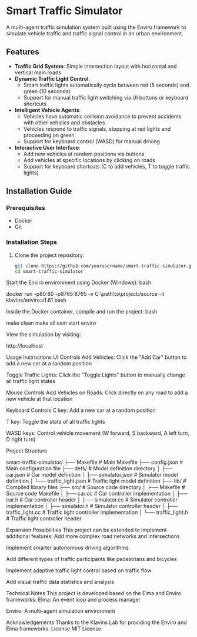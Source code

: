 # Smart Traffic Simulator

A multi-agent traffic simulation system built using the Enviro framework to simulate vehicle traffic and traffic signal control in an urban environment.

## Features

- **Traffic Grid System**: Simple intersection layout with horizontal and vertical main roads
- **Dynamic Traffic Light Control**:
  - Smart traffic lights automatically cycle between red (5 seconds) and green (10 seconds)
  - Support for manual traffic light switching via UI buttons or keyboard shortcuts
- **Intelligent Vehicle Agents**:
  - Vehicles have automatic collision avoidance to prevent accidents with other vehicles and obstacles
  - Vehicles respond to traffic signals, stopping at red lights and proceeding on green
  - Support for keyboard control (WASD) for manual driving
- **Interactive User Interface**:
  - Add new vehicles at random positions via buttons
  - Add vehicles at specific locations by clicking on roads
  - Support for keyboard shortcuts (C to add vehicles, T to toggle traffic lights)

## Installation Guide

### Prerequisites

- Docker
- Git

### Installation Steps

1. Clone the project repository:
   ```bash
   git clone https://github.com/yourusername/smart-traffic-simulator.git
   cd smart-traffic-simulator

Start the Enviro environment using Docker (Windows):
bash

docker run -p80:80 -p8765:8765 -v C:\path\to\project:/source -it klavins/enviro:v1.61 bash

Inside the Docker container, compile and run the project:
bash

make clean
make all
esm start
enviro

View the simulation by visiting:

http://localhost

Usage Instructions
UI Controls
Add Vehicles: Click the "Add Car" button to add a new car at a random position

Toggle Traffic Lights: Click the "Toggle Lights" button to manually change all traffic light states

Mouse Controls
Add Vehicles on Roads: Click directly on any road to add a new vehicle at that location

Keyboard Controls
C key: Add a new car at a random position

T key: Toggle the state of all traffic lights

WASD keys: Control vehicle movement (W forward, S backward, A left turn, D right turn)

Project Structure

smart-traffic-simulator/
├── Makefile             # Main Makefile
├── config.json          # Main configuration file
├── defs/                # Model definition directory
│   ├── car.json         # Car model definition
│   ├── simulator.json   # Simulator model definition
│   └── traffic_light.json # Traffic light model definition
├── lib/                 # Compiled library files
├── src/                 # Source code directory
│   ├── Makefile         # Source code Makefile
│   ├── car.cc           # Car controller implementation
│   ├── car.h            # Car controller header
│   ├── simulator.cc     # Simulator controller implementation
│   ├── simulator.h      # Simulator controller header
│   ├── traffic_light.cc # Traffic light controller implementation
│   └── traffic_light.h  # Traffic light controller header

Expansion Possibilities
This project can be extended to implement additional features:
Add more complex road networks and intersections

Implement smarter autonomous driving algorithms

Add different types of traffic participants like pedestrians and bicycles

Implement adaptive traffic light control based on traffic flow

Add visual traffic data statistics and analysis

Technical Notes
This project is developed based on the Elma and Enviro frameworks:
Elma: An event loop and process manager

Enviro: A multi-agent simulation environment

Acknowledgements
Thanks to the Klavins Lab for providing the Enviro and Elma frameworks.
License
MIT License

